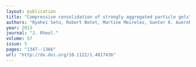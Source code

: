 ```yaml
---
layout: publication
title: "Compressive consolidation of strongly aggregated particle gels"
authors: "Ryohei Seto, Robert Botet, Martine Meireles, Gunter K. Auernhammer, Bernard Cabane"
year: 2013
journal: "J. Rheol."
volume: 57
issue: 5
pages: "1347--1366"
url: "http://dx.doi.org/10.1122/1.4817436"
---
```

